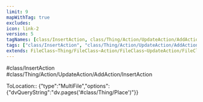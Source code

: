 ```yaml
---
limit: 9
mapWithTag: true
excludes:
icon: link-2
version: 5
tagNames: [class/InsertAction, class/Thing/Action/UpdateAction/AddAction/InsertAction, schema-org/InsertAction]
tags: ["class/InsertAction", "class/Thing/Action/UpdateAction/AddAction/InsertAction"]
extends: FileClass~Thing/FileClass~Action/FileClass~UpdateAction/FileClass~AddAction
---
```


#class/InsertAction
#class/Thing/Action/UpdateAction/AddAction/InsertAction

ToLocation:: {"type":"MultiFile","options":{"dvQueryString":"dv.pages('#class/Thing/Place')"}}
